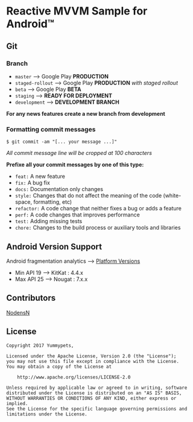 # Reactive MVVM Sample for Android™

## Git
### Branch
* `master` --> Google Play **PRODUCTION**
* `staged-rollout` --> Google Play **PRODUCTION** <i>with staged rollout</i>
* `beta` --> Google Play **BETA**
* `staging` --> **READY FOR DEPLOYMENT**
* `development` --> **DEVELOPMENT BRANCH**

**For any news features create a new branch from development**

### Formatting commit messages
```
$ git commit -am "[... your message ...]"
```
*All commit message line will be cropped at 100 characters*

**Prefixe all your commit messages by one of this type:**
* `feat:`     A new feature
* `fix:`      A bug fix
* `docs:`     Documentation only changes
* `style:`    Changes that do not affect the meaning of the code (white-space, formatting, etc)
* `refactor:` A code change that neither fixes a bug or adds a feature
* `perf:`     A code changes that improves performance
* `test:`     Adding missing tests
* `chore:`    Changes to the build process or auxiliary tools and libraries

## Android Version Support
Android fragmentation analytics --> [Platform Versions](http://developer.android.com/about/dashboards/index.html#Platform)

* Min API 19 --> 	KitKat : 4.4.x
* Max API 25 --> Nougat : 7.x.x

## Contributors
[NodensN](https://github.com/NodensN)

## License
```
Copyright 2017 Yummypets,

Licensed under the Apache License, Version 2.0 (the "License");
you may not use this file except in compliance with the License.
You may obtain a copy of the License at

    http://www.apache.org/licenses/LICENSE-2.0

Unless required by applicable law or agreed to in writing, software
distributed under the License is distributed on an "AS IS" BASIS,
WITHOUT WARRANTIES OR CONDITIONS OF ANY KIND, either express or implied.
See the License for the specific language governing permissions and
limitations under the License.
```
